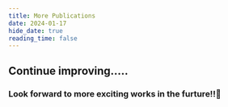 ```yaml
---
title: More Publications
date: 2024-01-17
hide_date: true
reading_time: false
---
```

## Continue improving..... 
### Look forward to more exciting works in the furture!!👏

